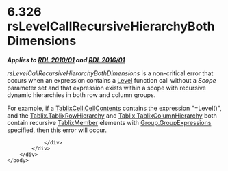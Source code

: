 <html dir="LTR" xmlns:mshelp="http://msdn.microsoft.com/mshelp" xmlns:ddue="http://ddue.schemas.microsoft.com/authoring/2003/5" xmlns:xlink="http://www.w3.org/1999/xlink" xmlns:tool="http://www.microsoft.com/tooltip">
    <head>
        <meta http-equiv="Content-Type" content="text/html; CHARSET=utf-8"></meta>
        <meta name="save" content="history"></meta>
        <title>6.326 rsLevelCallRecursiveHierarchyBothDimensions</title>
        <xml>
            <mshelp:toctitle title="6.326 rsLevelCallRecursiveHierarchyBothDimensions"></mshelp:toctitle>
            <mshelp:rltitle title="[MS-RDL]: rsLevelCallRecursiveHierarchyBothDimensions"></mshelp:rltitle>
            <mshelp:keyword index="A" term="d9f330ac-ac32-4e5d-8282-daf748f144b3"></mshelp:keyword>
            <mshelp:attr name="DCSext.ContentType" value="open specification"></mshelp:attr>
            <mshelp:attr name="AssetID" value="d9f330ac-ac32-4e5d-8282-daf748f144b3"></mshelp:attr>
            <mshelp:attr name="TopicType" value="kbRef"></mshelp:attr>
            <mshelp:attr name="DCSext.Title" value="[MS-RDL]: rsLevelCallRecursiveHierarchyBothDimensions" />
        </xml>
    </head>
    <body>
        <div id="header">
            <h1 class="heading">6.326 rsLevelCallRecursiveHierarchyBothDimensions</h1>
        </div>
        <div id="mainSection">
            <div id="mainBody">
                <div id="allHistory" class="saveHistory"></div>
                <div id="sectionSection0" class="section" name="collapseableSection">
                    

<p><b><i>Applies to </i></b><a href="3428e690-a348-4ec7-8a6a-8efb42d2cdee.html"><b><i>RDL 2010/01</i></b></a><b><i>
and </i></b><a href="52ce3983-2bfc-4e72-9359-42aaf5fe4509.html"><b><i>RDL 2016/01</i></b></a></p>

<p><i>rsLevelCallRecursiveHierarchyBothDimensions</i> is a
non-critical error that occurs when an expression contains a <a href="5870d4c3-70f6-4357-becd-717fd9471ee0.html">Level</a> function call
without a <i>Scope</i> parameter set and that expression exists within a scope
with recursive dynamic hierarchies in both row and column groups. </p>

<p>For example, if a <a href="a6564f5d-b478-42a7-9217-1a799e5ecd28.html">TablixCell.CellContents</a>
contains the expression &quot;=Level()&quot;, and the <a href="7ffd7556-e918-4e52-81ba-eb1364ebd7fb.html">Tablix.TablixRowHierarchy</a>
and <a href="cec79793-0ca9-47b9-b2f0-465fb01fd808.html">Tablix.TablixColumnHierarchy</a>
both contain recursive <a href="1d8a9691-b173-4e24-9ea9-1f486bc824fd.html">TablixMember</a>
elements with <a href="ca135130-df86-43e2-9b59-c78e84e051c2.html">Group.GroupExpressions</a>
specified, then this error will occur.</p>


                </div>
            </div>
        </div>
    </body>
</html>